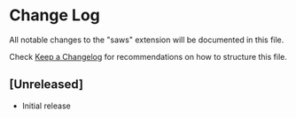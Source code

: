 # Change Log

All notable changes to the "saws" extension will be documented in this file.

Check [Keep a Changelog](http://keepachangelog.com/) for recommendations on how to structure this file.

## [Unreleased]

- Initial release